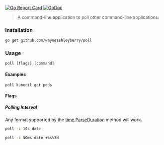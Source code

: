 [![Go Report Card](https://goreportcard.com/badge/github.com/wayneashleyberry/poll)](https://goreportcard.com/report/github.com/wayneashleyberry/poll)
[![GoDoc](https://godoc.org/github.com/wayneashleyberry/poll?status.svg)](https://godoc.org/github.com/wayneashleyberry/poll)

> A command-line application to poll other command-line applications.

### Installation

```sh
go get github.com/wayneashleyberry/poll
```

### Usage

```
poll [flags] [command]
```

#### Examples

```
poll kubectl get pods
```

#### Flags

##### Polling Interval

Any format supported by the [time.ParseDuration](https://golang.org/pkg/time/#ParseDuration) method will work.

```sh
poll -i 10s date
```

```sh
poll -i 50ms date +%s%3N
```
